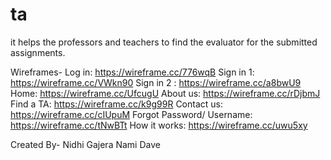 # ta
it helps the professors and teachers to find the evaluator for the submitted assignments. 

Wireframes-
Log in: https://wireframe.cc/776wqB
Sign in 1: https://wireframe.cc/VWkn90
Sign in 2 : https://wireframe.cc/a8bwU9
Home: https://wireframe.cc/UfcugU
About us: https://wireframe.cc/rDjbmJ
Find a TA: https://wireframe.cc/k9g99R
Contact us: https://wireframe.cc/cIUpuM
Forgot Password/ Username: https://wireframe.cc/tNwBTt
How it works: https://wireframe.cc/uwu5xy

Created By- Nidhi Gajera
            Nami Dave  
